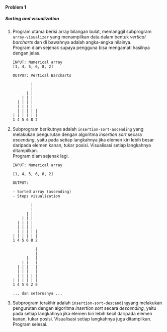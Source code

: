 #### Problem 1
##### Sorting and visualization

1. Program utama berisi array bilangan bulat, memanggil subprogram `array-visualizer` yang menampilkan data dalam bentuk *vertical barcharts* dan di bawahnya adalah angka-angka nilainya.  
Program diam sejenak supaya pengguna bisa mengamati hasilnya dengan jelas.

    ```
    INPUT: Numerical array
    [1, 4, 5, 6, 8, 2]

    OUTPUT: Vertical Barcharts

            |   
            |   
          | |  
        | | |   
      | | | |  
      | | | |  
      | | | | |
    | | | | | | 
    1 4 5 6 8 2 

    ```

2. Subprogram berikutnya adalah `insertion-sort-ascending` yang melakukan pengurutan dengan algoritma *insertion sort* secara *ascending*, yaitu pada setiap langkahnya jika elemen kiri lebih besar daripada elemen kanan, tukar posisi. Visualisasi setiap langkahnya ditampilkan.  
Program diam sejenak lagi.

    ```
    INPUT: Numerical array

    [1, 4, 5, 6, 8, 2]

    OUTPUT:

    - Sorted array (ascending)
    - Steps visualization

            |   
            |   
          | |  
        | | |   
      | | | |   
      | | | |   
      | | | | | 
    | | | | | | 
    1 4 5 6 8 2 

              | 
              | 
          |   | 
        | |   | 
      | | |   | 
      | | |   | 
      | | | | | 
    | | | | | | 
    1 4 5 6 2 8 

    ... dan seterusnya ...

    ```

3. Subprogram terakhir adalah `insertion-sort-descending`yang melakukan pengurutan dengan algoritma *insertion sort* secara *descending*, yaitu pada setiap langkahnya jika elemen kiri lebih kecil daripada elemen kanan, tukar posisi. Visualisasi setiap langkahnya juga ditampilkan.  
Program selesai.